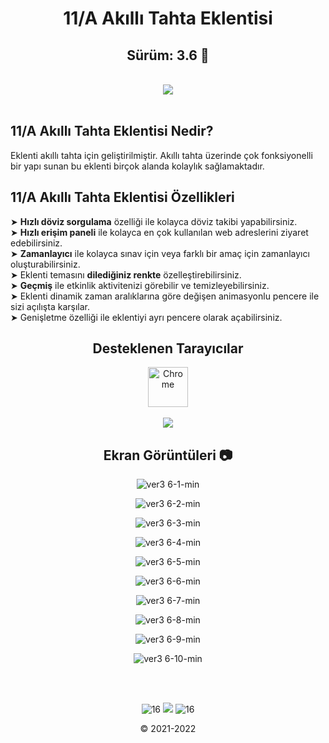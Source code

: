 <div align="center">
  
# 11/A Akıllı Tahta Eklentisi 
## Sürüm: 3.6 🎉
 
<br> 
<a href="https://forms.gle/KjQJ32UaovhmBi1w9"><img src="https://img.shields.io/badge/EKLENT%C4%B0%20%C4%B0%C3%87%C4%B0N%20%C3%96NER%C4%B0DE%20BULUN-TIKLA-red?style=for-the-badge&logo=google&logoColor=white"></a>
</div>

<br>

## 11/A Akıllı Tahta Eklentisi Nedir?
Eklenti akıllı tahta için geliştirilmiştir.
Akıllı tahta üzerinde çok fonksiyonelli bir yapı sunan bu eklenti
birçok alanda kolaylık sağlamaktadır.

## 11/A Akıllı Tahta Eklentisi Özellikleri

➤ <b>Hızlı döviz sorgulama</b> özelliği ile kolayca döviz takibi yapabilirsiniz. <br>
➤ <b>Hızlı erişim paneli</b> ile kolayca en çok kullanılan web adreslerini ziyaret edebilirsiniz. <br>
➤ <b>Zamanlayıcı</b> ile kolayca sınav için veya farklı bir amaç için zamanlayıcı oluşturabilirsiniz. <br>
➤ Eklenti temasını <b>dilediğiniz renkte</b> özelleştirebilirsiniz. <br>
➤ <b>Geçmiş</b> ile etkinlik aktivitenizi görebilir ve temizleyebilirsiniz. <br>
➤ Eklenti dinamik zaman aralıklarına göre değişen animasyonlu pencere ile sizi açılışta karşılar. <br>
➤ Genişletme özelliği ile eklentiyi ayrı pencere olarak açabilirsiniz. <br>

<div align="center">

## Desteklenen Tarayıcılar
  
<img width="64" alt="Chrome" src="https://user-images.githubusercontent.com/95717415/151046778-e77289cb-1542-4d46-ae73-de1ad231da32.png" align="center">
<br><br>
<img src="https://img.shields.io/badge/UYARI%3A-Eklenti%20sadece%20Chrome'da%20%C3%A7al%C4%B1%C5%9F%C4%B1r.-gray?labelColor=red">
  
## Ekran Görüntüleri 📷

![ver3 6-1-min](https://user-images.githubusercontent.com/95717415/156929432-56f41a8b-4378-4611-acec-4ba4fa9d193b.png)
  
![ver3 6-2-min](https://user-images.githubusercontent.com/95717415/156929435-ba53285b-d588-4009-b665-7f7f17f69e4f.png)
  
![ver3 6-3-min](https://user-images.githubusercontent.com/95717415/156929438-4c051139-0042-4771-9f6d-7db3be546aa4.png)
  
![ver3 6-4-min](https://user-images.githubusercontent.com/95717415/156929439-35901766-7af9-4724-9d31-f08209fc9580.png)
  
![ver3 6-5-min](https://user-images.githubusercontent.com/95717415/156929440-ab229b3d-969e-4fd4-90b6-c7c638cd7fc6.png)
  
![ver3 6-6-min](https://user-images.githubusercontent.com/95717415/156929443-45ecea36-2478-47ee-92a9-5c36df21469a.png)
  
![ver3 6-7-min](https://user-images.githubusercontent.com/95717415/156929444-d47024fa-a244-4678-86c8-987a37e9691c.png)
  
![ver3 6-8-min](https://user-images.githubusercontent.com/95717415/156929445-098b4502-9abe-48bd-a4e1-55856c72ace3.png)
  
![ver3 6-9-min](https://user-images.githubusercontent.com/95717415/156929447-f9233890-7109-48bb-a93d-2b90e0fba0be.png)
  
![ver3 6-10-min](https://user-images.githubusercontent.com/95717415/156929618-a0e23b02-a45a-4cb7-9f7d-691aa425b1e1.png)

<br><br>

![16](https://user-images.githubusercontent.com/95717415/151242069-a7465549-6735-4eef-9063-1e1ac138d8db.png) <img src="https://img.shields.io/badge/developed%20by-Ekin-red?labelColor=gray"> ![16](https://user-images.githubusercontent.com/95717415/151242069-a7465549-6735-4eef-9063-1e1ac138d8db.png)

© 2021-2022
</div>
